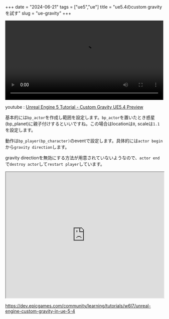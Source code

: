 +++
date = "2024-06-21"
tags = ["ue5","ue"]
title = "ue5.4のcustom gravityを試す"
slug = "ue-gravity"
+++

<video controls style="width:100%;"><source src="/m/post/ue/ue5_2024-06-21_225510.mp4"></video>

youtube : [Unreal Engine 5 Tutorial - Custom Gravity UE5.4 Preview](https://www.youtube.com/watch?v=CZK7QplEbJs)

基本的には`bp_actor`を作成し範囲を設定します。`bp_actor`を置いたとき惑星(bp_planet)に親子付けするといいですね。この場合はlocationは`0`, scaleは`1.1`を設定します。

動作は`bp_player(bp_character)`のeventで設定します。具体的には`actor begin`から`gravity direction`します。

gravity directionを無効にする方法が用意されていないようなので、`actor end`で`destroy actor`して`restart player`しています。

<iframe src="https://blueprintue.com/render/tybb0lyd/" scrolling="no" width="100%" height="400px"></iframe>

https://dev.epicgames.com/community/learning/tutorials/w6l7/unreal-engine-custom-gravity-in-ue-5-4

